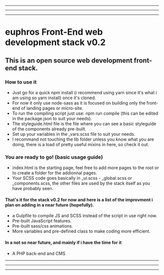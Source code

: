 -------------------------------------------------------------------------------------------------------------------------------------------------------------
-------------------------------------------------------------------------------------------------------------------------------------------------------------
-------------------------------------------------------------------------------------------------------------------------------------------------------------


# euphros Front-End web development stack v0.2

## This is an open source web development front-end stack.

### How to use it
- Just go for a quick npm install (i recommend using yarn since it's what i am using so yarn install) once it's cloned.
- For now it only use node-sass as it is focused on building only the front-end of landing pages or micro-site.
- To run the compiling script just use: npm run compile (this can be edited in the package.json to suit your needs).
- The styleguide.html file is the file where you can see a basic styleguide of the components already pre-built.
- Set up your variables in the _vars.scss file to suit your needs.
- I recommand not touching the lib folder unless you know what you are doing, there is a load of pretty useful mixins in here, so check it out.

### You are ready to go! (basic usage guide)
- index.html is the starting page, feel free to add more pages to the root or to create a folder for the addionnal pages.
- Your SCSS code goes basically in _ui.scss - _global.scss or _components.scss, the other files are used by the stack itself as you have probably seen.

#### That's it for the stack v0.2 for now and here is a list of the improvment i plan on adding in a near future (hopefully).

- a Gulpfile to compile JS and SCSS instead of the script in use right now.
- Pre-built JavaScript features.
- Pre-built sass/css animations.
- More variables and pre-defined class to make coding more efficient.

#### In a not so near future, and mainly if i have the time for it

- A PHP back-end and CMS


-------------------------------------------------------------------------------------------------------------------------------------------------------------
-------------------------------------------------------------------------------------------------------------------------------------------------------------
-------------------------------------------------------------------------------------------------------------------------------------------------------------

